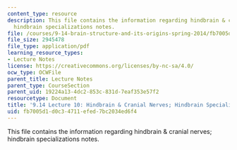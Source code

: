 ```yaml
---
content_type: resource
description: This file contains the information regarding hindbrain & cranial nerves;
  hindbrain specializations notes.
file: /courses/9-14-brain-structure-and-its-origins-spring-2014/fb7005d1d0c34711efed7bc2034ed6f4_MIT9_14S14_Lecture10.pdf
file_size: 2945478
file_type: application/pdf
learning_resource_types:
- Lecture Notes
license: https://creativecommons.org/licenses/by-nc-sa/4.0/
ocw_type: OCWFile
parent_title: Lecture Notes
parent_type: CourseSection
parent_uid: 19224a13-4dc2-853c-831d-7eaf353e57f2
resourcetype: Document
title: '9.14 Lecture 10: Hindbrain & Cranial Nerves; Hindbrain Specializations Notes'
uid: fb7005d1-d0c3-4711-efed-7bc2034ed6f4
---
```

This file contains the information regarding hindbrain & cranial nerves; hindbrain specializations notes.